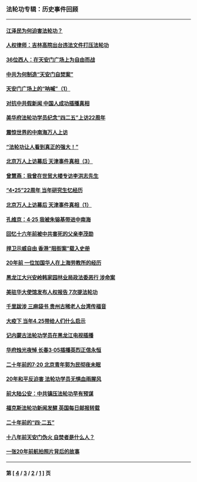 ### 法轮功专辑：历史事件回顾
---
#### [江泽民为何迫害法轮功？](../../pages/nf5793/n13876324.md?05070430) 
#### [人权律师：吉林高院出台违法文件打压法轮功](../../pages/nf5793/n13825665.md?05070430) 
#### [36位西人：在天安门广场上为自由而战](../../pages/nf5793/n13390029.md?05070430) 
#### [中共为何制造“天安门自焚案”](../../pages/nf5793/n13183270.md?05070430) 
#### [天安门广场上的“呐喊”（1）](../../pages/nf5793/n13105277.md?05070430) 
#### [对抗中共假新闻 中国人成功插播真相](../../pages/nf5793/n12910618.md?05070430) 
#### [美华府法轮功学员纪念“四二五”上访22周年](../../pages/nf5793/n12904445.md?05070430) 
#### [震惊世界的中南海万人上访](../../pages/nf5793/n12903976.md?05070430) 
#### [“法轮功让人看到真正的强大！”](../../pages/nf5793/n12903195.md?05070430) 
#### [北京万人上访幕后 天津事件真相（3）](../../pages/nf5793/n12902807.md?05070430) 
#### [曾慧燕：我曾在世贸大楼专访李洪志先生](../../pages/nf5793/n12898729.md?05070430) 
#### [“4•25”22周年 当年研究生忆经历](../../pages/nf5793/n12894152.md?05070430) 
#### [北京万人上访幕后 天津事件真相（1）](../../pages/nf5793/n12885174.md?05070430) 
#### [孔维京：4·25 我被朱镕基带进中南海](../../pages/nf5793/n12864987.md?05070430) 
#### [回忆十六年前被中共害死的父亲李茂勋](../../pages/nf5793/n12880270.md?05070430) 
#### [捍卫示威自由 香港“阻街案”载入史册](../../pages/nf5793/n12811245.md?05070430) 
#### [20年前 一位加国华人在上海劳教所的经历](../../pages/nf5793/n12707932.md?05070430) 
#### [黑龙江大兴安岭韩家园林业局政法委恶行 涉命案](../../pages/nf5793/n12622815.md?05070430) 
#### [美驻华大使馆发布人权报告 7次提法轮功](../../pages/nf5793/n12520541.md?05070430) 
#### [千里跋涉 三麻袋书 贵州古稀老人台湾传福音](../../pages/nf5793/n12198750.md?05070430) 
#### [大疫下 当年4.25带给人们什么启示](../../pages/nf5793/n12058565.md?05070430) 
#### [记内蒙古法轮功学员在黑龙江电视插播](../../pages/nf5793/n11699194.md?05070430) 
#### [华府烛光夜悼 长春3·05插播英烈正信永恒](../../pages/nf5793/n11397432.md?05070430) 
#### [二十年前的7·20 北京青年郭为民彻夜未眠](../../pages/nf5793/n11354195.md?05070430) 
#### [20年和平反迫害 法轮功学员无惧血雨腥风](../../pages/nf5793/n11348279.md?05070430) 
#### [前大陆公安：中共镇压法轮功早有预谋](../../pages/nf5793/n11352168.md?05070430) 
#### [福克斯法轮功新闻发酵  英国每日邮报转载](../../pages/nf5793/n11285952.md?05070430) 
#### [二十年前的“四·二五”](../../pages/nf5793/n11207639.md?05070430) 
#### [十八年前天安门伪火 自焚者是什么人？](../../pages/nf5793/n10996556.md?05070430) 
#### [一张20年前航拍照片背后的故事](../../pages/nf5793/n10693797.md?05070430) 

---
#### 第 [ [4](./4.md?05070430) / [3](./3.md?05070430) / [2](./2.md?05070430) / [1](./1.md?05070430) ] 页
